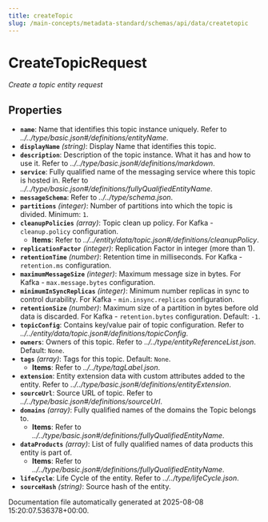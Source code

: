 ```yaml
---
title: createTopic
slug: /main-concepts/metadata-standard/schemas/api/data/createtopic
---
```


# CreateTopicRequest

*Create a topic entity request*

## Properties

- **`name`**: Name that identifies this topic instance uniquely. Refer to *../../type/basic.json#/definitions/entityName*.
- **`displayName`** *(string)*: Display Name that identifies this topic.
- **`description`**: Description of the topic instance. What it has and how to use it. Refer to *../../type/basic.json#/definitions/markdown*.
- **`service`**: Fully qualified name of the messaging service where this topic is hosted in. Refer to *../../type/basic.json#/definitions/fullyQualifiedEntityName*.
- **`messageSchema`**: Refer to *../../type/schema.json*.
- **`partitions`** *(integer)*: Number of partitions into which the topic is divided. Minimum: `1`.
- **`cleanupPolicies`** *(array)*: Topic clean up policy. For Kafka - `cleanup.policy` configuration.
  - **Items**: Refer to *../../entity/data/topic.json#/definitions/cleanupPolicy*.
- **`replicationFactor`** *(integer)*: Replication Factor in integer (more than 1).
- **`retentionTime`** *(number)*: Retention time in milliseconds. For Kafka - `retention.ms` configuration.
- **`maximumMessageSize`** *(integer)*: Maximum message size in bytes. For Kafka - `max.message.bytes` configuration.
- **`minimumInSyncReplicas`** *(integer)*: Minimum number replicas in sync to control durability. For Kafka - `min.insync.replicas` configuration.
- **`retentionSize`** *(number)*: Maximum size of a partition in bytes before old data is discarded. For Kafka - `retention.bytes` configuration. Default: `-1`.
- **`topicConfig`**: Contains key/value pair of topic configuration. Refer to *../../entity/data/topic.json#/definitions/topicConfig*.
- **`owners`**: Owners of this topic. Refer to *../../type/entityReferenceList.json*. Default: `None`.
- **`tags`** *(array)*: Tags for this topic. Default: `None`.
  - **Items**: Refer to *../../type/tagLabel.json*.
- **`extension`**: Entity extension data with custom attributes added to the entity. Refer to *../../type/basic.json#/definitions/entityExtension*.
- **`sourceUrl`**: Source URL of topic. Refer to *../../type/basic.json#/definitions/sourceUrl*.
- **`domains`** *(array)*: Fully qualified names of the domains the Topic belongs to.
  - **Items**: Refer to *../../type/basic.json#/definitions/fullyQualifiedEntityName*.
- **`dataProducts`** *(array)*: List of fully qualified names of data products this entity is part of.
  - **Items**: Refer to *../../type/basic.json#/definitions/fullyQualifiedEntityName*.
- **`lifeCycle`**: Life Cycle of the entity. Refer to *../../type/lifeCycle.json*.
- **`sourceHash`** *(string)*: Source hash of the entity.


Documentation file automatically generated at 2025-08-08 15:20:07.536378+00:00.
